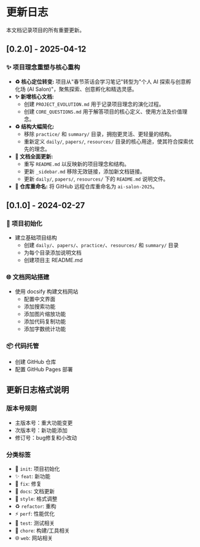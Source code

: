 # 更新日志

本文档记录项目的所有重要更新。

## [0.2.0] - 2025-04-12

### ✨ 项目理念重塑与核心重构

- **♻️ 核心定位转变:** 项目从"春节茶话会学习笔记"转型为"个人 AI 探索与创意孵化场 (AI Salon)"，聚焦探索、创意孵化和精选灵感。
- **✨ 新增核心文档:**
    - 创建 `PROJECT_EVOLUTION.md` 用于记录项目理念的演化过程。
    - 创建 `CORE_QUESTIONS.md` 用于解答项目的核心定义、使用方法及价值理念。
- **♻️ 结构大幅简化:**
    - 移除 `practice/` 和 `summary/` 目录，拥抱更灵活、更轻量的结构。
    - 重新定义 `daily/`, `papers/`, `resources/` 目录的核心用途，使其符合探索优先的理念。
- **📝 文档全面更新:**
    - 重写 `README.md` 以反映新的项目理念和结构。
    - 更新 `_sidebar.md` 移除无效链接，添加新文档链接。
    - 更新 `daily/`, `papers/`, `resources/` 下的 `README.md` 说明文件。
- **🔧 仓库重命名:** 将 GitHub 远程仓库重命名为 `ai-salon-2025`。

## [0.1.0] - 2024-02-27

### 🎉 项目初始化

- 建立基础项目结构
  - 创建 `daily/`、`papers/`、`practice/`、`resources/` 和 `summary/` 目录
  - 为每个目录添加说明文档
  - 创建项目主 README.md

### 🌐 文档网站搭建
- 使用 docsify 构建文档网站
  - 配置中文界面
  - 添加搜索功能
  - 添加图片缩放功能
  - 添加代码复制功能
  - 添加字数统计功能

### 📦 代码托管
- 创建 GitHub 仓库
- 配置 GitHub Pages 部署

## 更新日志格式说明

### 版本号规则
- 主版本号：重大功能变更
- 次版本号：新功能添加
- 修订号：bug修复和小改动

### 分类标签
- 🎉 `init`: 项目初始化
- ✨ `feat`: 新功能
- 🐛 `fix`: 修复
- 📝 `docs`: 文档更新
- 🌈 `style`: 格式调整
- ♻️ `refactor`: 重构
- ⚡️ `perf`: 性能优化
- 🧪 `test`: 测试相关
- 🔧 `chore`: 构建/工具相关
- 🌐 `web`: 网站相关 
